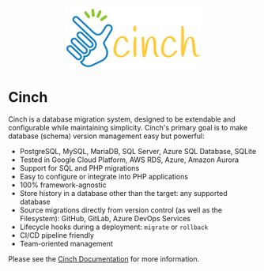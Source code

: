 <p align="center"><a href="https://www.cinch.live" target="_blank"><img src="https://raw.githubusercontent.com/cinch-project/docs/master/logo/highres-name-web.png" width="275"></a></p>

# Cinch
Cinch is a database migration system, designed to be extendable and configurable while maintaining simplicity.
Cinch's primary goal is to make database (schema) version management easy but powerful:

* PostgreSQL, MySQL, MariaDB, SQL Server, Azure SQL Database, SQLite
* Tested in Google Cloud Platform, AWS RDS, Azure, Amazon Aurora
* Support for SQL and PHP migrations
* Easy to configure or integrate into PHP applications
* 100% framework-agnostic
* Store history in a database other than the target: any supported database
* Source migrations directly from version control (as well as the Filesystem): GitHub, GitLab, Azure DevOps Services
* Lifecycle hooks during a deployment: `migrate` or `rollback`
* CI/CD pipeline friendly
* Team-oriented management

Please see the [Cinch Documentation](https://www.cinch.live) for more information.
